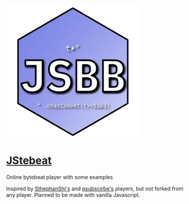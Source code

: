 [![JStebeat logo](jstebeat-logo.webp)](https://butterroach.github.io/jstebeat/)

# [JStebeat](https://butterroach.github.io/jstebeat/)

Online bytebeat player with some examples

Inspired by [SthephanShi's](https://www.dollchan.net/bytebeat) and [psubscirbe's](https://psubscirbe-bytebeat.neocities.org/) players, but not forked from any player.
Planned to be made with vanilla Javascript.

